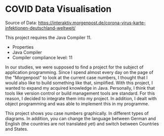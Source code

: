 # COVID Data Visualisation

Source of Data:
https://interaktiv.morgenpost.de/corona-virus-karte-infektionen-deutschland-weltweit/

This project requires the Java Compiler 11.
* Properties 
* Java Compiler 
* Compiler compliance level: 11

In our studies, we were supposed to find a project for the subject of application programming. Since I spend almost every day on the page of the "Morgenpost" to look at the current case numbers, I thought that I would also like to build something like that, simplified. With this project, I wanted to expand my acquired knowledge in Java. Personally, I think that tools like version control or build management tools are standard. For this reason, I decided to integrate them into my project. In addition, I dealt with object programming and was able to implement this in my programme.

This project shows you case numbers graphically. In different types of diagrams. In addition, you can change the language between German and English (the countries are not translated yet) and switch between Countries and States.


